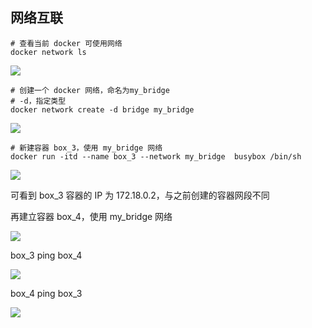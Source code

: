 <!--
 * @Description: 
 * @Version: 1.0
 * @Author: DaLao
 * @Email: dalao_li@163.com
 * @Date: 2021-10-06 13:11:32
 * @LastEditors: DaLao
 * @LastEditTime: 2021-11-09 00:06:40
-->

## 网络互联

```docker
# 查看当前 docker 可使用网络
docker network ls
```

![](https://cdn.hurra.ltd/img/20200726153304.png)

```docker
# 创建一个 docker 网络，命名为my_bridge
# -d，指定类型
docker network create -d bridge my_bridge
```

![](https://cdn.hurra.ltd/img/20200726153641.png)

```docker
# 新建容器 box_3，使用 my_bridge 网络
docker run -itd --name box_3 --network my_bridge  busybox /bin/sh
```

![](https://cdn.hurra.ltd/img/20200726154102.png)

可看到 box_3 容器的 IP 为 172.18.0.2，与之前创建的容器网段不同

再建立容器 box_4，使用 my_bridge 网络

![](https://cdn.hurra.ltd/img/20200726154325.png)

box_3 ping box_4

![](https://cdn.hurra.ltd/img/20200726154511.png)

box_4 ping box_3

![](https://cdn.hurra.ltd/img/20200726154622.png)